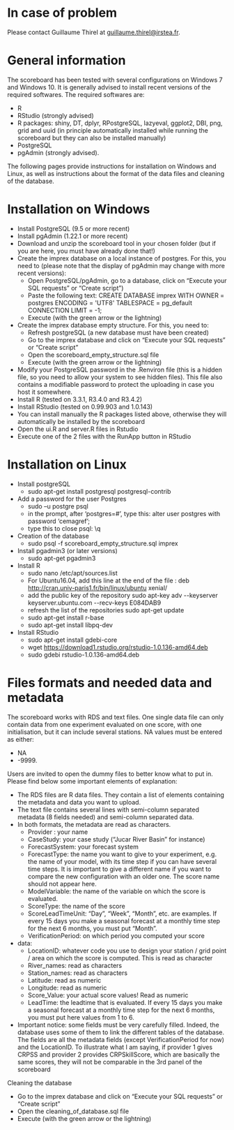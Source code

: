 # In case of problem
Please contact Guillaume Thirel at guillaume.thirel@irstea.fr. 

# General information
The scoreboard has been tested with several configurations on Windows 7 and Windows 10. It is generally advised to install recent versions of the required softwares. 
The required softwares are:
- R
- RStudio (strongly advised)
- R packages: shiny, DT, dplyr, RPostgreSQL, lazyeval, ggplot2, DBI, png, grid and uuid (in principle automatically installed while running the scoreboard but they can also be installed manually)
- PostgreSQL 
- pgAdmin (strongly advised).

The following pages provide instructions for installation on Windows and Linux, as well as instructions about the format of the data files and cleaning of the database. 

# Installation on Windows

- Install PostgreSQL (9.5 or more recent)
- Install pgAdmin (1.22.1 or more recent)
- Download and unzip the scoreboard tool in your chosen folder (but if you are here, you must have already done that!)
- Create the imprex database on a local instance of postgres. For this, you need to (please note that the display of pgAdmin may change with more recent versions):
  - Open PostgreSQL/pgAdmin, go to a database, click on “Execute your SQL requests” or “Create script”)
  - Paste the following text:
    CREATE DATABASE imprex
    WITH OWNER = postgres
    ENCODING = 'UTF8'
    TABLESPACE = pg_default
    CONNECTION LIMIT = -1;
  - Execute (with the green arrow or the lightning)
- Create the imprex database empty structure. For this, you need to:
  - Refresh postgreSQL (a new database must have been created)
  - Go to the imprex database and click on “Execute your SQL requests” or “Create script”
  - Open the scoreboard_empty_structure.sql file
  - Execute (with the green arrow or the lightning)
- Modify your PostgreSQL password in the .Renviron file (this is a hidden file, so you need to allow your system to see hidden files). This file also contains a modifiable password to protect the uploading in case you host it somewhere. 
- Install R (tested on 3.3.1, R3.4.0 and R3.4.2)
- Install RStudio (tested on 0.99.903 and 1.0.143)
- You can install manually the R packages listed above, otherwise they will automatically be installed by the scoreboard
- Open the ui.R and server.R files in Rstudio
- Execute one of the 2 files with the RunApp button in RStudio


# Installation on Linux
- Install postgreSQL
  - sudo apt-get install postgresql postgresql-contrib
- Add a password for the user Postgres
  - sudo –u postgre psql
  - in the prompt, after ‘postgres=#’, type this: alter user postgres with password ‘cemagref’;
  - type this to close psql: \q
- Creation of the database
  - sudo psql -f scoreboard_empty_structure.sql imprex
- Install pgadmin3 (or later versions)
  - sudo apt-get pgadmin3
- Install R
  - sudo nano /etc/apt/sources.list
  - For Ubuntu16.04, add this line at the end of the file :
    deb http://cran.univ-paris1.fr/bin/linux/ubuntu xenial/
  - add the public key of the repository
    sudo apt-key adv --keyserver keyserver.ubuntu.com --recv-keys E084DAB9
  - refresh the list of the repositories
    sudo apt-get update
  - sudo apt-get install r-base
  - sudo apt-get install libpq-dev
- Install RStudio
  - sudo apt-get install gdebi-core
  - wget https://download1.rstudio.org/rstudio-1.0.136-amd64.deb
  - sudo gdebi rstudio-1.0.136-amd64.deb


# Files formats and needed data and metadata
The scoreboard works with RDS and text files. 
One single data file can only contain data from one experiment evaluated on one score, with one initialisation, but it can include several stations. 
NA values must be entered as either: 
- NA
- -9999.

Users are invited to open the dummy files to better know what to put in. Please find below some important elements of explanation: 
- The RDS files are R data files. They contain a list of elements containing the metadata and data you want to upload. 
- 	The text file contains several lines with semi-column separated metadata (8 fields needed) and semi-column separated data. 
- In both formats, the metadata are read as characters. 
  - Provider : your name
  - CaseStudy: your case study (“Jucar River Basin” for instance)
  - ForecastSystem: your forecast system
  - ForecastType: the name you want to give to your experiment, e.g. the name of your model, with its time step if you can have several time steps. It is important to give a different name if you want to compare the new configuration with an older one. The score name should not appear here. 
  - ModelVariable: the name of the variable on which the score is evaluated. 
  - ScoreType: the name of the score
  - ScoreLeadTimeUnit: “Day”, “Week”, “Month”, etc. are examples. If every 15 days you make a seasonal forecast at a monthly time step for the next 6 months, you must put “Month”. 
  - VerificationPeriod: on which period you computed your score
- data:
  - LocationID: whatever code you use to design your station / grid point / area on which the score is computed. This is read as character
  - River_names: read as characters 
  - Station_names: read as characters
  - Latitude: read as numeric
  - Longitude: read as numeric
  - Score_Value: your actual score values! Read as numeric
  - LeadTime: the leadtime that is evaluated. If every 15 days you make a seasonal forecast at a monthly time step for the next 6 months, you must put here values from 1 to 6.
- Important notice: some fields must be very carefully filled. Indeed, the database uses some of them to link the different tables of the database. The fields are all the metadata fields (except VerificationPeriod for now) and the LocationID. To illustrate what I am saying, if provider 1 gives CRPSS and provider 2 provides CRPSkillScore, which are basically the same scores, they will not be comparable in the 3rd panel of the scoreboard


Cleaning the database
- Go to the imprex database and click on “Execute your SQL requests” or “Create script”
- Open the cleaning_of_database.sql file
- Execute (with the green arrow or the lightning)

